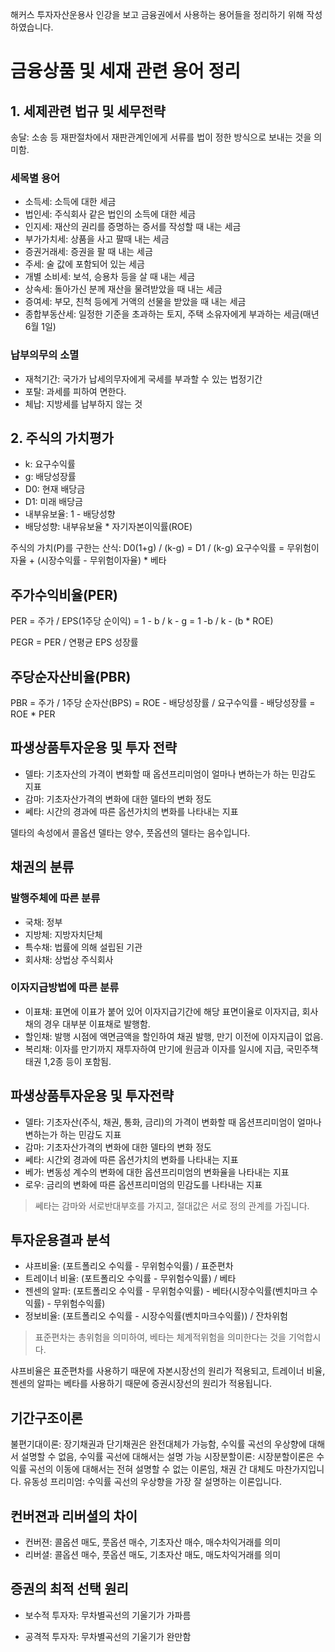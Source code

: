 해커스 투자자산운용사 인강을 보고 금융권에서 사용하는 용어들을 정리하기 위해 작성하였습니다.

# 금융상품 및 세재 관련 용어 정리

## 1. 세제관련 법규 및 세무전략

송달: 소송 등 재판절차에서 재판관계인에게 서류를 법이 정한 방식으로 보내는 것을 의미함.

### 세목별 용어

- 소득세: 소득에 대한 세금
- 법인세: 주식회사 같은 법인의 소득에 대한 세금
- 인지세: 재산의 권리를 증명하는 증서를 작성할 때 내는 세금
- 부가가치세: 상품을 사고 팔때 내는 세금
- 증권거래세: 증권을 팔 때 내는 세금
- 주세: 술 값에 포함되어 있는 세금
- 개별 소비세: 보석, 승용차 등을 살 때 내는 세금
- 상속세: 돌아가신 분께 재산을 물려받았을 때 내는 세금
- 증여세: 부모, 친척 등에게 거액의 선물을 받았을 때 내는 세금
- 종합부동산세: 일정한 기준을 초과하는 토지, 주택 소유자에게 부과하는 세금(매년 6월 1일)

### 납부의무의 소멸

- 재척기간: 국가가 납세의무자에게 국세를 부과할 수 있는 법정기간
- 포탈: 과세를 피하여 면한다.
- 체납: 지방세를 납부하지 않는 것

## 2. 주식의 가치평가

- k: 요구수익률
- g: 배당성장률
- D0: 현재 배당금
- D1: 미래 배당금
- 내부유보율: 1 - 배당성향
- 배당성향: 내부유보율 * 자기자본이익률(ROE)

주식의 가치(P)를 구한는 산식: D0(1+g) / (k-g) =  D1 / (k-g)
요구수익률 = 무위험이자율 + (시장수익률 - 무위험이자율) * 베타

## 주가수익비율(PER)

PER = 주가 / EPS(1주당 순이익)
= 1 - b / k - g = 1 -b / k - (b * ROE)

PEGR = PER / 연평균 EPS 성장률

## 주당순자산비율(PBR)

PBR = 주가 / 1주당 순자산(BPS)
= ROE - 배당성장률 / 요구수익률 - 배당성장률
= ROE * PER

## 파생상품투자운용 및 투자 전략

- 델타: 기초자산의 가격이 변화할 때 옵션프리미엄이 얼마나 변하는가 하는 민감도 지표
- 감마: 기초자산가격의 변화에 대한 델타의 변화 정도
- 쎄타: 시간의 경과에 따른 옵션가치의 변화를 나타내는 지표

델타의 속성에서 콜옵션 델타는 양수, 풋옵션의 델타는 음수입니다.

## 채권의 분류

### 발행주체에 따른 분류

- 국채: 정부
- 지방체: 지방자치단체
- 특수채: 법률에 의해 설립된 기관
- 회사채: 상법상 주식회사

### 이자지급방법에 따른 분류

- 이표채: 표면에 이표가 붙어 있어 이자지급기간에 해당 표면이율로 이자지급, 회사채의 경우 대부분 이표채로 발행함.
- 할인채: 발행 시점에 액면금액을 할인하여 채권 발행, 만기 이전에 이자지급이 없음.
- 복리채: 이자를 만기까지 재투자하여 만기에 원금과 이자를 일시에 지급, 국민주책태권 1,2종 등이 포함됨.

## 파생상품투자운용 및 투자전략

- 델타: 기초자산(주식, 채권, 통화, 금리)의 가격이 변화할 때 옵션프리미엄이 얼마나 변하는가 하는 민감도 지표
- 감마: 기초자산가격의 변화에 대한 델타의 변화 정도
- 쎄타: 시간외 경과에 따른 옵션가치의 변화를 나타내는 지표
- 베가: 변동성 계수의 변화에 대한 옵션프리미엄의 변화율을 나타내는 지표
- 로우: 금리의 변화에 따른 옵션프리미엄의 민감도를 나타내는 지표

> 쎄타는 감마와 서로반대부호를 가지고, 절대값은 서로 정의 관계를 가집니다.


## 투자운용결과 분석

- 샤프비율: (포트폴리오 수익률 - 무위험수익률) / 표준편차
- 트레이너 비율: (포트폴리오 수익률 - 무위험수익률) / 베타
- 젠센의 알파: (포트폴리오 수익률 - 무위험수익률) - 베타(시장수익률(벤치마크 수익률) - 무위험수익률)
- 정보비율: (포트폴리오 수익률 - 시장수익률(벤치마크수익률)) / 잔차위험 

> 표준편차는 총위험을 의미하여, 베타는 체계적위험을 의미한다는 것을 기억합시다.

샤프비율은 표준편차를 사용하기 때문에 자본시장선의 원리가 적용되고, 트레이너 비율, 젠센의 알파는 베타를 사용하기 때문에 증권시장선의 원리가 적용됩니다.

## 기간구조이론

불편기대이론: 장기채권과 단기채권은 완전대체가 가능함, 수익률 곡선의 우상향에 대해서 설명할 수 없음, 수익률 곡선에 대해서는 설명 가능
시장분할이론: 시장분할이론은 수익률 곡선의 이동에 대해서는 전혀 설명할 수 없는 이론임, 채권 간 대체도 마찬가지입니다.
유동성 프리미엄: 수익률 곡선의 우상향을 가장 잘 설명하는 이론입니다.

## 컨버젼과 리버셜의 차이

- 컨버젼: 콜옵션 매도, 풋옵션 매수, 기초자산 매수, 매수차익거래를 의미
- 리버셜: 콜옵션 매수, 풋옵션 매도, 기초자산 매도, 매도차익거래를 의미

## 증권의 최적 선택 원리

- 보수적 투자자: 무차별곡선의 기울기가 가파름

- 공격적 투자자: 무차별곡선의 기울기가 완만함



